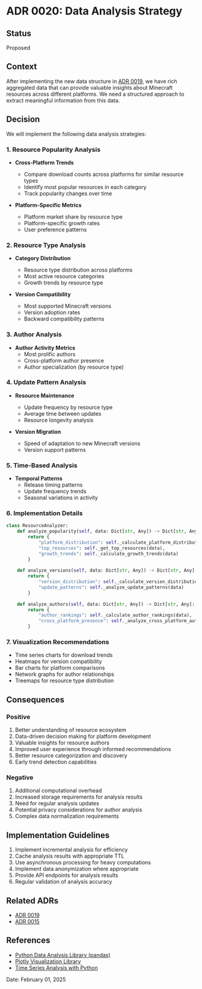 # ADR 0020: Data Analysis Strategy

## Status
Proposed

## Context
After implementing the new data structure in [ADR 0019](./0019-new-data-structure.md), we have rich aggregated data that can provide valuable insights about Minecraft resources across different platforms. We need a structured approach to extract meaningful information from this data.

## Decision
We will implement the following data analysis strategies:

### 1. Resource Popularity Analysis
- **Cross-Platform Trends**
  - Compare download counts across platforms for similar resource types
  - Identify most popular resources in each category
  - Track popularity changes over time

- **Platform-Specific Metrics**
  - Platform market share by resource type
  - Platform-specific growth rates
  - User preference patterns

### 2. Resource Type Analysis
- **Category Distribution**
  - Resource type distribution across platforms
  - Most active resource categories
  - Growth trends by resource type

- **Version Compatibility**
  - Most supported Minecraft versions
  - Version adoption rates
  - Backward compatibility patterns

### 3. Author Analysis
- **Author Activity Metrics**
  - Most prolific authors
  - Cross-platform author presence
  - Author specialization (by resource type)

### 4. Update Pattern Analysis
- **Resource Maintenance**
  - Update frequency by resource type
  - Average time between updates
  - Resource longevity analysis

- **Version Migration**
  - Speed of adaptation to new Minecraft versions
  - Version support patterns

### 5. Time-Based Analysis
- **Temporal Patterns**
  - Release timing patterns
  - Update frequency trends
  - Seasonal variations in activity

### 6. Implementation Details
```python
class ResourceAnalyzer:
    def analyze_popularity(self, data: Dict[str, Any]) -> Dict[str, Any]:
        return {
            "platform_distribution": self._calculate_platform_distribution(data),
            "top_resources": self._get_top_resources(data),
            "growth_trends": self._calculate_growth_trends(data)
        }
    
    def analyze_versions(self, data: Dict[str, Any]) -> Dict[str, Any]:
        return {
            "version_distribution": self._calculate_version_distribution(data),
            "update_patterns": self._analyze_update_patterns(data)
        }
    
    def analyze_authors(self, data: Dict[str, Any]) -> Dict[str, Any]:
        return {
            "author_rankings": self._calculate_author_rankings(data),
            "cross_platform_presence": self._analyze_cross_platform_authors(data)
        }
```

### 7. Visualization Recommendations
- Time series charts for download trends
- Heatmaps for version compatibility
- Bar charts for platform comparisons
- Network graphs for author relationships
- Treemaps for resource type distribution

## Consequences

### Positive
1. Better understanding of resource ecosystem
2. Data-driven decision making for platform development
3. Valuable insights for resource authors
4. Improved user experience through informed recommendations
5. Better resource categorization and discovery
6. Early trend detection capabilities

### Negative
1. Additional computational overhead
2. Increased storage requirements for analysis results
3. Need for regular analysis updates
4. Potential privacy considerations for author analysis
5. Complex data normalization requirements

## Implementation Guidelines
1. Implement incremental analysis for efficiency
2. Cache analysis results with appropriate TTL
3. Use asynchronous processing for heavy computations
4. Implement data anonymization where appropriate
5. Provide API endpoints for analysis results
6. Regular validation of analysis accuracy

## Related ADRs
- [ADR 0019](./0019-new-data-structure.md)
- [ADR 0015](./0015-data-aggregation-and-storage.md)

## References
- [Python Data Analysis Library (pandas)](https://pandas.pydata.org/)
- [Plotly Visualization Library](https://plotly.com/python/)
- [Time Series Analysis with Python](https://www.statsmodels.org/stable/tsa.html)

Date: February 01, 2025 